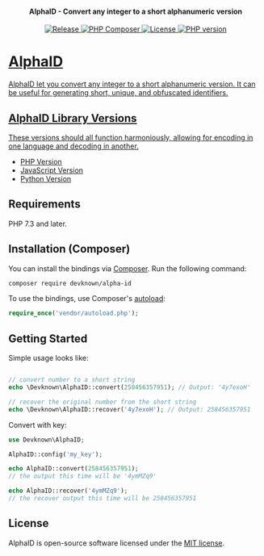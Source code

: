 <h4 align="center">AlphaID - Convert any integer to a short alphanumeric version</h4>

<p align="center">
   <a href="https://github.com/devknown/alpha-id/releases">
   <img alt="Release" src="https://img.shields.io/github/v/release/devknown/alpha-id">
   <a href="https://github.com/devknown/alpha-id/actions/workflows/php.yml">
   <img alt="PHP Composer" src="https://github.com/devknown/alpha-id/actions/workflows/php.yml/badge.svg">
   <a href="https://github.com/devknown/alpha-id/blob/main/LICENSE">
   <img alt="License" src="https://img.shields.io/github/license/devknown/alpha-id">
   <a href="https://packagist.org/packages/devknown/alpha-id">
   <img alt="PHP version" src="https://img.shields.io/packagist/dependency-v/devknown/alpha-id/php">
</p>

# AlphaID

AlphaID let you convert any integer to a short alphanumeric version. It can be useful for generating short, unique, and obfuscated identifiers.

## AlphaID Library Versions
These versions should all function harmoniously, allowing for encoding in one language and decoding in another.
- [PHP Version](https://github.com/devknown/alpha-id)
- [JavaScript Version](https://github.com/devknown/alpha-id-js)
- [Python Version](https://github.com/devknown/alpha-id-py)

## Requirements

PHP 7.3 and later.

## Installation (Composer)

You can install the bindings via [Composer](http://getcomposer.org/). Run the following command:

```bash
composer require devknown/alpha-id
```

To use the bindings, use Composer's [autoload](https://getcomposer.org/doc/01-basic-usage.md#autoloading):

```php
require_once('vendor/autoload.php');
```

## Getting Started

Simple usage looks like:

```php

// convert number to a short string
echo \Devknown\AlphaID::convert(258456357951); // Output: '4y7exoH'

// recover the original number from the short string
echo \Devknown\AlphaID::recover('4y7exoH'); // Output: 258456357951

```

Convert with key:

```php
use Devknown\AlphaID;

AlphaID::config('my_key');

echo AlphaID::convert(258456357951);
// the output this time will be '4ymMZq9'

echo AlphaID::recover('4ymMZq9');
// the recover output this time will be 258456357951

```

## License

AlphaID is open-source software licensed under the [MIT license](https://opensource.org/licenses/MIT).
